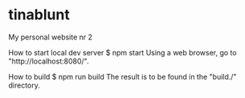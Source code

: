 # tinablunt
My personal website nr 2


How to start local dev server
	$ npm start
	Using a web browser, go to "http://localhost:8080/".
	
	
How to build
	$ npm run build
	The result is to be found in the "build./" directory.
